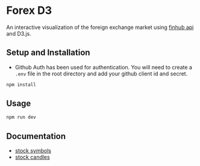 # Forex D3

An interactive visualization of the foreign exchange market using [finhub api](https://finnhub.io/docs/api/forex-symbols) and D3.js.

## Setup and Installation

- Github Auth has been used for authentication. You will need to create a `.env` file in the root directory and add your github client id and secret.

```bash
npm install
```

## Usage

```bash
npm run dev
```

## Documentation

- [stock symbols](https://finnhub.io/docs/api/stock-symbols)
- [stock candles](https://finnhub.io/docs/api/stock-candles)

